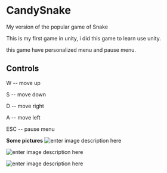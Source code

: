 # CandySnake

My version of the popular game of Snake

  

This is my first game in unity, i did this game to learn use unity.

this game have personalized menu and pause menu.

  
## Controls


W -- move up

S -- move down

D -- move right

A -- move left

ESC -- pause menu

**Some pictures** 
![enter image description here](https://lh3.googleusercontent.com/_mbsLV_RlQ-bkRKEqeQ-w17YE62QTPmZzyytwPwOn_Gasln6nn0CWC5IYRbO9UmY3OaMSE_60o4)

![enter image description here](https://lh3.googleusercontent.com/4FTNoxlM9EXDPx_R9nmZjFZHIONSxJHqei3qLYVh7_9mjIqTFuEQyJSDqkPWY6eA4LhJWn4PKOA "Main menu")

![enter image description here](https://lh3.googleusercontent.com/Llc-VafVKXnGp-1mHek-ATqzYA27xl5ZBjLdmcnBwVA57Ok2UGY-wv4YCiBpSA3qgUIB9ruOvrs)




